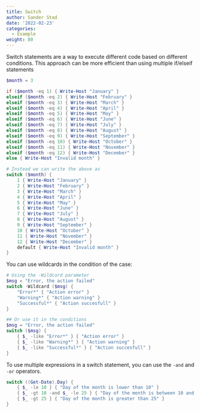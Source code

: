 ```yaml
---
title: Switch
author: Sander Stad
date: '2022-02-23'
categories:
  - Example
weight: 80
---
```


Switch statements are a way to execute different code based on different conditions.
This approach can be more efficient than using multiple if/elseif statements

```powershell
$month = 3

if ($month -eq 1) { Write-Host "January" }
elseif ($month -eq 2) { Write-Host "February" }
elseif ($month -eq 3) { Write-Host "March" }
elseif ($month -eq 4) { Write-Host "April" }
elseif ($month -eq 5) { Write-Host "May" }
elseif ($month -eq 6) { Write-Host "June" }
elseif ($month -eq 7) { Write-Host "July" }
elseif ($month -eq 8) { Write-Host "August" }
elseif ($month -eq 9) { Write-Host "September" }
elseif ($month -eq 10) { Write-Host "October" }
elseif ($month -eq 11) { Write-Host "November" }
elseif ($month -eq 12) { Write-Host "December" }
else { Write-Host "Invalid month" }

# Instead we can write the above as
switch ($month) {
    1 { Write-Host "January" }
    2 { Write-Host "February" }
    3 { Write-Host "March" }
    4 { Write-Host "April" }
    5 { Write-Host "May" }
    6 { Write-Host "June" }
    7 { Write-Host "July" }
    8 { Write-Host "August" }
    9 { Write-Host "September" }
    10 { Write-Host "October" }
    11 { Write-Host "November" }
    12 { Write-Host "December" }
    default { Write-Host "Invalid month" }
}
```

You can use wildcards in the condition of the case:

```powershell
# Using the -Wildcard parameter
$msg = "Error, the action failed"
switch -Wildcard ($msg) {
    "Error*" { "Action error" }
    "Warning*" { "Action warning" }
    "Successful*" { "Action succesfull" }
}

## Or use it in the conditions
$msg = "Error, the action failed"
switch ($msg) {
    { $_ -like "Error*" } { "Action error" }
    { $_ -like "Warning*" } { "Action warning" }
    { $_ -like "Successful*" } { "Action succesfull" }
}
```

To use multiple expressions in a switch statement, you can use the `-and` and `-or` operators.

```powershell
switch ((Get-Date).Day) {
    { $_ -le 10 } { "Day of the month is lower than 10" }
    { $_ -gt 10 -and $_ -le 25 } { "Day of the month is between 10 and 25" }
    { $_ -gt 25 } { "Day of the month is greater than 25" }
}
```



